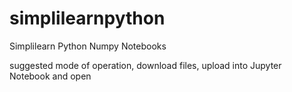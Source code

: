 # simplilearnpython
Simplilearn Python
Numpy Notebooks

suggested mode of operation, download files, upload into Jupyter Notebook and open
